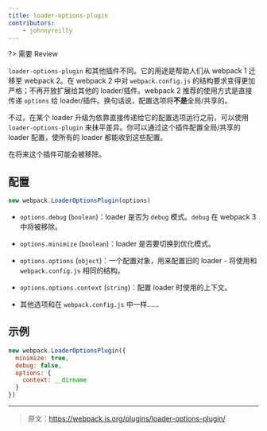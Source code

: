 ```yaml
---
title: loader-options-plugin
contributors:
    - johnnyreilly
---
```


?> 需要 Review

`loader-options-plugin` 和其他插件不同。它的用途是帮助人们从 webpack 1 迁移至 webpack 2。在 webpack 2 中对 `webpack.config.js` 的结构要求变得更加严格；不再开放扩展给其他的 loader/插件。webpack 2 推荐的使用方式是直接传递 `options` 给 loader/插件。换句话说，配置选项将**不是**全局/共享的。

不过，在某个 loader 升级为依靠直接传递给它的配置选项运行之前，可以使用 `loader-options-plugin` 来抹平差异。你可以通过这个插件配置全局/共享的 loader 配置，使所有的 loader 都能收到这些配置。

在将来这个插件可能会被移除。

## 配置

```javascript
new webpack.LoaderOptionsPlugin(options)
```

* `options.debug` (`boolean`)：loader 是否为 `debug` 模式。`debug` 在 webpack 3 中将被移除。
* `options.minimize` (`boolean`)：loader 是否要切换到优化模式。
* `options.options` (`object`)：一个配置对象，用来配置旧的 loader - 将使用和 `webpack.config.js` 相同的结构。

* `options.options.context` (`string`)：配置 loader 时使用的上下文。
* 其他选项和在 `webpack.config.js` 中一样……

## 示例

```javascript
new webpack.LoaderOptionsPlugin({
  minimize: true,
  debug: false,
  options: {
    context: __dirname
  }
})
```

***

> 原文：https://webpack.js.org/plugins/loader-options-plugin/
